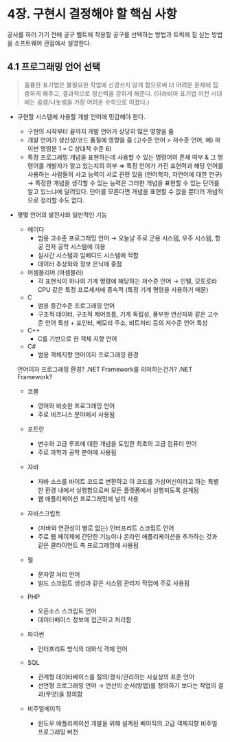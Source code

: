 # 4장. 구현시 결정해야 할 핵심 사항

공사를 하러 가기 전에 공구 벨트에 착용할 공구를 선택하는 방법과 트럭에 짐 싣는 방법을 소프트웨어 관점에서 설명한다.

## 4.1 프로그래밍 언어 선택

> 훌륭한 표기법은 불필요한 작업에 신경쓰지 않게 함으로써 더 어려운 문제에 집중하게 해주고, 결과적으로 정신력을 강하게 해준다. (아라비아 표기법 이전 시대에는 곱셈/나눗셈을 가장 어려운 수학으로 여겼다.)

- 구현할 시스템에 사용할 개발 언어에 민감해야 한다.
    - 구현의 시작부터 끝까지 개발 언어가 상당히 많은 영향을 줌
    - 개발 언어가 생산성/코드 품질에 영향을 줌 (고수준 언어 > 저수준 언어, 예) 파이썬 명령문 1 = C 상대적 수준 6)
    - 특정 프로그래밍 개념을 표현하는데 사용할 수 있는 명령어의 존재 여부 & 그 명령어를 개발자가 알고 있는지의 여부 ⇒ 특정 언어가 가진 표현력과 해당 언어를 사용하는 사람들의 사고 능력이 서로 관련 있음 (언어학자, 자연어에 대한 연구) → 특정한 개념을 생각할 수 있는 능력은 그러한 개념을 표현할 수 있는 단어를 알고 있느냐에 달려있다. 단어를 모른다면 개념을 표현할 수 없을 뿐더러 개념적으로 정리할 수도 없다.
- 몇몇 언어의 발전사와 일반적인 기능
    - 에이다
        - 범용 고수준 프로그래밍 언어 → 오늘날 주로 군용 시스템, 우주 시스템, 항공 전자 공학 시스템에 이용
        - 실시간 시스템과 임베디드 시스템에 적합
        - 데이터 추상화와 정보 은닉에 중점
    - 어셈블리어 (어셈블러)
        - 각 표현식이 하나의 기계 명령에 해당하는 저수준 언어 → 인텔, 모토로라 CPU 같은 특정 프로세서에 종속적 (특정 기계 명령을 사용하기 때문)
    - C
        - 범용 중간수준 프로그래밍 언어
        - 구조적 데이터, 구조적 제어흐름, 기계 독립성, 풍부한 연산자와 같은 고수준 언어 특성 + 포인터, 메모리 주소, 비트처리 등의 저수준 언어 특성
    - C++
        - C를 기반으로 한 객체 지향 언어
    - C#
        - 범용 객체지향 언어이자 프로그래밍 환경

    언어이자 프로그래밍 환경? .NET Framework를 의미하는건가? .NET Framework?

    - 코볼
        - 영어와 비슷한 프로그래밍 언어
        - 주로 비즈니스 분야에서 사용됨
    - 포트란
        - 변수와 고급 루프에 대한 개념을 도입한 최초의 고급 컴퓨터 언어
        - 주로 과학과 공학 분야에 사용됨
    - 자바
        - 자바 소스를 바이트 코드로 변환하고 이 코드를 가상머신이라고 하는 특별한 환경 내에서 실행함으로써 모든 플랫폼에서 실행되도록 설계됨
        - 웹 애플리케이션 프로그래밍에 널리 사용
    - 자바스크립트
        - (자바와 연관성이 별로 없는) 인터프리트 스크립트 언어
        - 주로 웹 페이제에 간단한 기능이나 온라인 애플리케이션을 추가하는 것과 같은 클라이언트 측 프로그래밍에 사용됨

    - 펄
        - 문자열 처리 언어
        - 빌드 스크립트 생성과 같은 시스템 관리자 작업에 주로 사용됨
    - PHP
        - 오픈소스 스크립트 언어
        - 데이터베이스 정보에 접근하고 처리함
    - 파이썬
        - 인터프리트 방식의 대화식 객체 언어
    - SQL
        - 관계형 데이터베이스를 질의/갱식/관리하는 사실상의 표준 언어
        - 선언형 프로그래밍 언어 → 연산의 순서(방법)를 정의하기 보다는 작업의 결과(무엇)을 정의함
    - 비주얼베이직
        - 윈도우 애플리케이션 개발을 위해 설계된 베이직의 고급 객체지향 비주얼 프로그래밍 버전